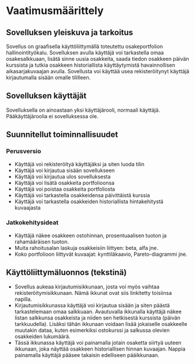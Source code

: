 # Vaatimusmäärittely

## Sovelluksen yleiskuva ja tarkoitus
Sovellus on graafisella käyttöliittymällä toteutettu osakeportfolion hallinointityökalu. Sovelluksen avulla käyttäjä voi tarkastella omaa osakesalkkuaan, lisätä sinne uusia osakkeita, saada tiedon osakkeen päivän kurssista ja tutkia osakkeen historiallista käyttäytymistä havainnollisen aikasarjakuvaajan avulla. Sovellusta voi käyttää usea rekisteröitynyt käyttäjä kirjautumalla sisään omalle tililleen.

## Sovelluksen käyttäjät
Sovelluksella on ainoastaan yksi käyttäjärooli, normaali käyttäjä. Pääkäyttäjäroolia ei sovelluksessa ole.

## Suunnitellut toiminnallisuudet

### Perusversio
- Käyttäjä voi rekisteröityä käyttäjäksi ja siten luoda tilin
- Käyttäjä voi kirjautua sisään sovellukseen
- Käyttäjä voi kirjautua ulos sovelluksesta
- Käyttäjä voi lisätä osakkeita portfolioonsa
- Käyttäjä voi poistaa osakkeita portfoliosta
- Käyttäjä voi tarkastella osakkeidensa päivittäistä kurssia
- Käyttäjä voi tarkastella osakkeiden historiallista hintakehitystä kuvaajasta

### Jatkokehitysideat
- Käyttäjä näkee osakkeen ostohinnan, prosentuaalisen tuoton ja rahamääräisen tuoton.
- Muita rahoitusalan laskuja osakkeisiin liittyen: beta, alfa jne.
- Koko portfolioon liittyvät kuvaajat: kynttiläkaavio, Pareto-diagrammi jne.

## Käyttöliittymäluonnos (tekstinä)
- Sovellus aukeaa kirjautumisikkunaan, josta voi myös vaihtaa rekisteröitymisikkunaan. Nämä ikkunat ovat siis linkitetty toisiinsa napilla.
- Kirjautumisikkunassa käyttäjä voi kirjautua sisään ja siten päästä tarkastelemaan omaa salkkuaan. Avautuvalla ikkunalla käyttäjä näkee listan salkkunsa osakkeista ja niiden sen hetkisestä kurssista (päivän tarkkuudella). Lisäksi tähän ikkunaan voidaan lisää jokaiselle osakkeelle muutakin dataa, kuten esimerkiksi ostokurssi ja salkussa olevien osakkeiden lukumäärä.
- Tässä ikkunassa käyttäjä voi painamalla jotain osaketta siirtyä uuteen ikkunaan, joka näyttää osakkeen historiallisen hinnan kuvaajan. Nappia painamalla käyttäjä pääsee takaisin edelliseen pääikkunaan.
